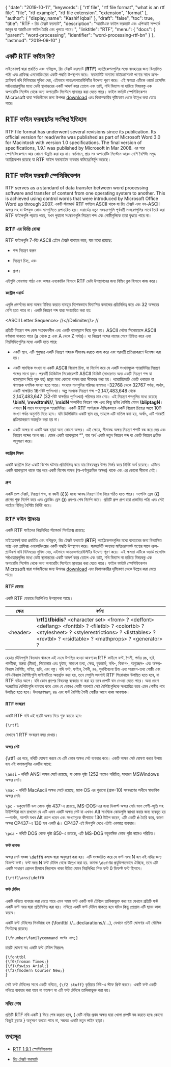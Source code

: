 {
  "date": "2019-10-11",
  "keywords": [
    "rtf file",
    "rtf file format",
    "what is an rtf file",
    "file",
    "rtf example",
    "rtf file extension",
    "extension",
    "format"
  ],
  "author": {
    "display_name": "Kashif Iqbal"
  },
  "draft": "false",
  "toc": true,
  "title": "RTF - রিচ টেক্সট ফরম্যাট",
  "description": "আরটিএফ ফাইল ফরম্যাট এবং এপিআই সম্পর্কে জানুন যা আরটিএফ ফাইল তৈরি এবং খুলতে পারে।",
  "linktitle": "RTF",
  "menu": {
    "docs": {
      "parent": "word-processing",
      "identifier": "word-processing-rtf-bn"
    }
  },
  "lastmod": "2019-09-10"
}

## একটি RTF ফাইল কি?

মাইক্রোসফ্ট দ্বারা প্রবর্তিত এবং নথিভুক্ত, রিচ টেক্সট ফরম্যাট (**RTF**) অ্যাপ্লিকেশনগুলির মধ্যে ব্যবহারের জন্য বিন্যাসিত পাঠ্য এবং গ্রাফিক্স এনকোডিংয়ের একটি পদ্ধতি উপস্থাপন করে। ফরম্যাটটি অন্যান্য মাইক্রোসফট পণ্যের সাথে ক্রস-প্ল্যাটফর্ম নথি বিনিময়ের সুবিধা দেয়, এইভাবে আন্তঃঅপারেবিলিটির উদ্দেশ্য পূরণ করে। এই ক্ষমতা এটিকে ওয়ার্ড প্রসেসিং সফ্টওয়্যারগুলির মধ্যে ডেটা স্থানান্তরের একটি আদর্শ করে তোলে এবং তাই, নথি বিন্যাস না হারিয়ে বিষয়বস্তু এক অপারেটিং সিস্টেম থেকে অন্য অপারেটিং সিস্টেমে স্থানান্তর করা যেতে পারে। ফাইল ফর্ম্যাট স্পেসিফিকেশন Microsoft দ্বারা সর্বজনীনের জন্য উপলব্ধ [download](https://interoperability.blob.core.windows.net/files/Archive_References/%5bMSFT-RTF%5d.pdf) এবং বিকাশকারীর দৃষ্টিকোণ থেকে উল্লেখ করা যেতে পারে।

## RTF ফাইল ফরম্যাটের সংক্ষিপ্ত ইতিহাস ##

RTF file format has underwent several revisions since its publication. Its official version for read/write was published as part of Microsoft Word 3.0 for Macintosh with version 1.0 specifications. The final version of specifications, 1.9.1 was published by Microsoft in Mar 2008. এর পরে স্পেসিফিকেশনে আর কোনো উন্নতি করা হয় না। বর্তমানে, প্রায় সব অপারেটিং সিস্টেমে আরও বেশি বৈশিষ্ট্য সমৃদ্ধ অ্যাপ্লিকেশন রয়েছে যা RTF ফাইল ফরম্যাটের ব্যবহার কমিয়ে/নির্মূল করেছে।

## RTF ফাইল ফরম্যাট স্পেসিফিকেশন ##

RTF serves as a standard of data transfer between word processing software and transfer of content from one operating system to another. This is achieved using control words that were introduced by Microsoft Office Word up through 2007. একটি স্ট্যান্ডার্ড RTF ফাইলে ASCII থাকে যা রিচ টেক্সট এবং নন-ASCII অক্ষর সহ যা উপযুক্ত কোড মানগুলিতে রূপান্তরিত হয়। ওয়ার্ডের নতুন সংস্করণগুলি পূর্ববর্তী সংস্করণগুলির সাথে তৈরি করা RTF ফাইলগুলি পড়তে পারে, যখন পুরানো সংস্করণগুলি নিয়ন্ত্রণ শব্দ এবং গোষ্ঠীগুলিকে তারা বুঝতে পারে না।

### RTF এর ভিত্তি বোঝা ###

RTF ফাইলগুলি 7-বিট ASCII প্লেইন টেক্সট ব্যবহার করে, যার মধ্যে রয়েছে:

* শব্দ নিয়ন্ত্রণ করুন

* নিয়ন্ত্রণ চিহ্ন, এবং

* গ্রুপ।


এইগুলি বোধগম্য পাঠ্য এবং অক্ষর এনকোডিং হিসাবে RTF ডেটা উপস্থাপনের জন্য বিল্ডিং ব্লক হিসাবে কাজ করে।

#### কন্ট্রোল ওয়ার্ড ####

এগুলি প্রদর্শনের জন্য অক্ষর চিহ্নিত করতে ব্যবহৃত বিশেষভাবে বিন্যাসিত কমান্ডের প্রতিনিধিত্ব করে এবং 32 অক্ষরের বেশি হতে পারে না। একটি নিয়ন্ত্রণ শব্দ দ্বারা সংজ্ঞায়িত করা হয়:

\<ASCII Letter Sequence> //<//Delimiter//> //

প্রতিটি নিয়ন্ত্রণ শব্দ কেস সংবেদনশীল এবং একটি ব্যাকস্ল্যাশ দিয়ে শুরু হয়। ASCII লেটার সিকোয়েন্সে ASCII বর্ণমালা থাকতে পারে (a থেকে z এবং A থেকে Z পর্যন্ত)। দ্য<Delimite> নিয়ন্ত্রণ শব্দের নামের শেষে চিহ্নিত করে এবং নিম্নলিখিতগুলির মধ্যে একটি হতে পারে:

* একটি স্থান. এটি শুধুমাত্র একটি নিয়ন্ত্রণ শব্দকে সীমাবদ্ধ করতে কাজ করে এবং পরবর্তী প্রক্রিয়াকরণে উপেক্ষা করা হয়।

* একটি সাংখ্যিক সংখ্যা বা একটি ASCII বিয়োগ চিহ্ন, যা নির্দেশ করে যে একটি সংখ্যাসূচক প্যারামিটার নিয়ন্ত্রণ শব্দের সাথে যুক্ত। পরবর্তী ডিজিটাল সিকোয়েন্সটি ASCII ডিজিট (সাধারণত অন্য একটি নিয়ন্ত্রণ শব্দ যা ব্যাকস্ল্যাশ দিয়ে শুরু হয়) ছাড়া অন্য কোনো অক্ষর দ্বারা সীমাবদ্ধ করা হয়। প্যারামিটারটি একটি ধনাত্মক বা ঋণাত্মক দশমিক সংখ্যা হতে পারে। সংখ্যার মানগুলির পরিসর নামমাত্র –32768 থেকে 32767 পর্যন্ত, অর্থাৎ, একটি স্বাক্ষরিত 16-বিট পূর্ণসংখ্যা। অল্প সংখ্যক নিয়ন্ত্রণ শব্দ −2,147,483,648 থেকে 2,147,483,647 (32-বিট স্বাক্ষরিত পূর্ণসংখ্যা) পরিসরে মান নেয়। এই নিয়ন্ত্রণ শব্দগুলির মধ্যে রয়েছে **\binN**, **\revdttmN//**, **\rsidN** সম্পর্কিত নিয়ন্ত্রণ শব্দ এবং কিছু ছবির বৈশিষ্ট্য যেমন **\bliptagN**। এখানে **N** মানে সংখ্যাসূচক প্যারামিটার। একটি RTF পার্সারকে ঐচ্ছিকভাবে একটি বিয়োগ চিহ্নের আগে 10টি সংখ্যা পর্যন্ত অনুমতি দিতে হবে। যদি ডিলিমিটার একটি স্থান হয়, তাহলে এটি বাতিল করা হয়, অর্থাৎ, এটি পরবর্তী প্রক্রিয়াকরণে অন্তর্ভুক্ত করা হয় না।

* একটি অক্ষর বা একটি অঙ্ক ছাড়া অন্য কোনো অক্ষর। এই ক্ষেত্রে, সীমাবদ্ধ অক্ষর নিয়ন্ত্রণ শব্দটি বন্ধ করে দেয় এবং নিয়ন্ত্রণ শব্দের অংশ নয়। যেমন একটি ব্যাকস্ল্যাশ “\", যার অর্থ একটি নতুন নিয়ন্ত্রণ শব্দ বা একটি নিয়ন্ত্রণ প্রতীক অনুসরণ করে।


#### কন্ট্রোল সিম্বল ####

একটি কন্ট্রোল চিহ্ন একটি বিশেষ ঘটনার প্রতিনিধিত্ব করে যার বিষয়বস্তুর উপর নির্ভর করে নির্দিষ্ট অর্থ রয়েছে। এটিতে একটি ব্যাকস্ল্যাশ থাকে যার পরে একটি বিশেষ অক্ষর (অ-বর্ণানুক্রমিক অক্ষর) থাকে এবং এর কোনো সীমানা নেই।

#### গ্রুপ ####

একটি গ্রুপ টেক্সট, নিয়ন্ত্রণ শব্দ, বা বন্ধনী (**{ }**) মধ্যে আবদ্ধ নিয়ন্ত্রণ চিহ্ন নিয়ে গঠিত হতে পারে। ওপেনিং ব্রেস (**{**) গ্রুপের শুরু নির্দেশ করে এবং ক্লোজিং ব্রেস (**}**) গ্রুপের শেষ নির্দেশ করে। প্রতিটি গ্রুপ গ্রুপ দ্বারা প্রভাবিত পাঠ্য এবং সেই পাঠ্যের বিভিন্ন বৈশিষ্ট্য নির্দিষ্ট করে।

### RTF ফাইল স্ট্রাকচার ###

একটি RTF ফাইলের নিম্নলিখিত স্ট্যান্ডার্ড সিনট্যাক্স রয়েছে:

মাইক্রোসফ্ট দ্বারা প্রবর্তিত এবং নথিভুক্ত, রিচ টেক্সট ফরম্যাট (**RTF**) অ্যাপ্লিকেশনগুলির মধ্যে ব্যবহারের জন্য বিন্যাসিত পাঠ্য এবং গ্রাফিক্স এনকোডিংয়ের একটি পদ্ধতি উপস্থাপন করে। ফরম্যাটটি অন্যান্য মাইক্রোসফট পণ্যের সাথে ক্রস-প্ল্যাটফর্ম নথি বিনিময়ের সুবিধা দেয়, এইভাবে আন্তঃঅপারেবিলিটির উদ্দেশ্য পূরণ করে। এই ক্ষমতা এটিকে ওয়ার্ড প্রসেসিং সফ্টওয়্যারগুলির মধ্যে ডেটা স্থানান্তরের একটি আদর্শ করে তোলে এবং তাই, নথি বিন্যাস না হারিয়ে বিষয়বস্তু এক অপারেটিং সিস্টেম থেকে অন্য অপারেটিং সিস্টেমে স্থানান্তর করা যেতে পারে। ফাইল ফর্ম্যাট স্পেসিফিকেশন Microsoft দ্বারা সর্বজনীনের জন্য উপলব্ধ [download](https://interoperability.blob.core.windows.net/files/Archive_References/%5bMSFT-RTF%5d.pdf) এবং বিকাশকারীর দৃষ্টিকোণ থেকে উল্লেখ করা যেতে পারে।

#### RTF হেডার ####

একটি RTF হেডারে নিম্নলিখিত উপস্থাপনা আছে।

|ক্ষেত্র | বর্ণনা
---|---|
|\<header> |**\rtf1\fbidis**? \<character set> \<from> ? \<deffont> \<deflang> \<fonttbl> ? \<filetbl> ? \<colortbl> ? \<stylesheet> ? \<stylerestrictions> ? \<listtables> ? \<revtbl> ? \<rsidtable> ? \<mathprops> ? \<generator> ?

হেডার টেবিলগুলি বিদ্যমান থাকলে এই ক্রমে উপস্থিত হওয়া আবশ্যক৷ RTF ফাইলে ফন্ট, শৈলী, পর্দার রঙ, ছবি, পাদটীকা, মন্তব্য (টীকা), শিরোনাম এবং ফুটার, সারাংশ তথ্য, ক্ষেত্র, বুকমার্ক, নথি-, বিভাগ-, অনুচ্ছেদ- এবং অক্ষর-বিন্যাস বৈশিষ্ট্য, গণিত, ছবি, এবং বস্তু। যদি ফন্ট, ফাইল, শৈলী, রঙ, পুনর্বিবেচনা চিহ্ন এবং সারাংশ-তথ্য গোষ্ঠী এবং নথি-বিন্যাস বৈশিষ্ট্যগুলি ফাইলটিতে অন্তর্ভুক্ত করা হয়, তবে সেগুলি অবশ্যই RTF শিরোনামে উপস্থিত হতে হবে, যা RTF বডির আগে। যদি কোন গ্রুপের বিষয়বস্তু ব্যবহার না করা হয় তবে গ্রুপটি বাদ দেওয়া যেতে পারে। অন্য গ্রুপে সংজ্ঞায়িত বৈশিষ্ট্যগুলি ব্যবহার করে এমন যে কোনও গোষ্ঠী অবশ্যই সেই বৈশিষ্ট্যগুলিকে সংজ্ঞায়িত করে এমন গোষ্ঠীর পরে উপস্থিত হতে হবে। উদাহরণস্বরূপ, রঙ এবং ফন্ট বৈশিষ্ট্য শৈলী গোষ্ঠীর আগে থাকা আবশ্যক।

#### RTF সংস্করণ ####

একটি RTF নথি এই ছয়টি অক্ষর দিয়ে শুরু করতে হবে:

```
{\rtf1
```
যেখানে 1 RTF সংস্করণ নম্বর দেখায়।

#### অক্ষর সেট ####

{\rtf1 এর পরে, নথিটি ঘোষণা করবে যে এটি কোন অক্ষর সেট ব্যবহার করে। একটি অক্ষর সেট ঘোষণা করার উপায় হল এই কমান্ডগুলির একটির সাথে:

`\ansi` - নথিটি ANSI অক্ষর সেটে রয়েছে, যা কোড পৃষ্ঠা 1252 নামেও পরিচিত, সাধারণ MSWindows অক্ষর সেট।

`\mac` - নথিটি MacAscii অক্ষর সেটে রয়েছে, ম্যাক OS এর পুরানো (প্রাক-10) সংস্করণের অধীনে স্বাভাবিক অক্ষর সেট৷

`\pc` - ডকুমেন্টটি ডস কোড পৃষ্ঠা 437-এ রয়েছে, MS-DOS-এর জন্য ডিফল্ট অক্ষর সেট৷ ভাল পেশী-স্মৃতি সহ টাইপিস্টরা মনে রাখবেন যে এটি এমন একটি অক্ষর সেট যা এখনও Alt সাংখ্যিক কোডগুলি ব্যাখ্যা করার জন্য ব্যবহৃত হয়—অর্থাৎ, আপনি যখন Alt চেপে ধরেন এবং সংখ্যাসূচক কীপ্যাডে 130 টাইপ করেন, এটি একটি é তৈরি করে, কারণ অক্ষর CP437-এ 130 হল একটি é। CP437 এই দিনগুলি দেখে এটাই একমাত্র ব্যবহার।

`\pca` - নথিটি DOS কোড পৃষ্ঠা 850-এ রয়েছে, এটি MS-DOS বহুভাষিক কোড পৃষ্ঠা নামেও পরিচিত।

#### ফন্ট কমান্ড ####

অক্ষর সেট সংজ্ঞা `\deffN` কমান্ড দ্বারা অনুসরণ করা হয়। এটি সংজ্ঞায়িত করে যে ফন্ট নম্বর N হল এই নথির জন্য ডিফল্ট ফন্ট। ফন্ট নম্বর N ফন্ট টেবিল থেকে উল্লেখ করা হয়. কমান্ড `\deffN` প্রযুক্তিগতভাবে ঐচ্ছিক, তবে এটি একটি সাধারণ প্রোলগ হিসাবে নিরাপদে থাকা উচিত যেমন নিম্নলিখিত পিক ফন্ট 0 ডিফল্ট ফন্ট হিসাবে।

`{\rtf1\ansi\deff0`

#### ফন্ট টেবিল ####

একটি নথিতে ব্যবহার করা যেতে পারে এমন সমস্ত ফন্ট একটি ফন্ট টেবিলে তালিকাভুক্ত করা হয় যেখানে প্রতিটি ফন্ট একটি ফন্ট নম্বর দ্বারা প্রতিনিধিত্ব করা হয়। নথিতে একটি ফন্ট টেবিল থাকতে হবে যদিও কিছু প্রোগ্রাম এটি ছাড়া কাজ করবে।

একটি ফন্ট টেবিলের সিনট্যাক্স হল {\fonttbl //...declarations//...}, যেখানে প্রতিটি ঘোষণার এই মৌলিক সিনট্যাক্স রয়েছে:

`{\fnumber\familycommand ফন্টের নাম;}`

চারটি ঘোষণা সহ একটি ফন্ট টেবিল নিম্নরূপ:

```
{\fonttbl
{\f0\froman Times;}
{\f1\fswiss Arial;}
{\f2\fmodern Courier New;}
}
```

সেই ফন্ট টেবিলের সাথে একটি নথিতে, `{\f2 stuff}` কুরিয়ার নিউ-এ স্টাফ প্রিন্ট করবে। একটি ফন্ট একটি নথিতে ব্যবহার করা যাবে না যতক্ষণ না এটি ফন্ট টেবিলে তালিকাভুক্ত করা হয়।

### নথির শেষ ###

প্রতিটি RTF নথি একটি } দিয়ে শেষ করতে হবে, { যেটি নথির প্রথম অক্ষর দ্বারা খোলা গ্রুপটি বন্ধ করতে হবে৷ কোনো কিছুই চূড়ান্ত } অনুসরণ করতে পারে না, সম্ভবত একটি নতুন লাইন ছাড়া।

## তথ্যসূত্র ##

* [RTF 1.9.1 স্পেসিফিকেশন](https://interoperability.blob.core.windows.net/files/Archive_References/%5bMSFT-RTF%5d.pdf)

* [রিচ টেক্সট ফরম্যাট](https://en.wikipedia.org/wiki/Rich_Text_Format)


